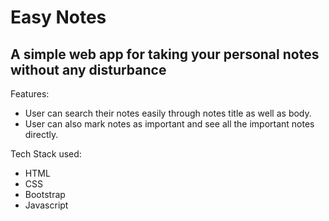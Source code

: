 # Easy Notes 
## A simple web app for taking your personal notes without any disturbance

Features:
- User can search their notes easily through notes title as well as body.
- User can also mark notes as important and see all the important notes directly.

 
Tech Stack used: 
- HTML
- CSS
- Bootstrap
- Javascript


